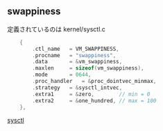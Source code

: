 ## swappiness

定義されているのは kernel/sysctl.c

```c
	{
		.ctl_name	= VM_SWAPPINESS,
		.procname	= "swappiness",
		.data		= &vm_swappiness,
		.maxlen		= sizeof(vm_swappiness),
		.mode		= 0644,
		.proc_handler	= &proc_dointvec_minmax,
		.strategy	= &sysctl_intvec,
		.extra1		= &zero,        // min = 0 
		.extra2		= &one_hundred, // max = 100
	},
```

[sysctl](https://github.com/hiboma/hiboma/tree/master/kernel_module_scratch/sysctl/) 